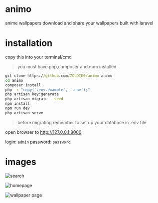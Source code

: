 # animo
anime wallpapers download and share your wallpapers built with laravel
# installation
copy this into your terminal/cmd
> you must have php,composer and npm installed
```bat 
git clone https://github.com/ZOLDIK0/animo animo
cd animo
composer install
php -r "copy('.env.example', '.env');"
php artisan key:generate
php artisan migrate --seed
npm install
npm run dev
php artisan serve
```
> before migrating remember to set up your database  in .env file



open browser to http://127.0.0.1:8000

login: `admin` password: `password`

# images

![search](https://github.com/ZOLDIK0/animo//blob/main/readme_preview/1.png?raw=true)

![homepage](https://github.com/ZOLDIK0/animo//blob/main/readme_preview/2.png?raw=true)

![wallpaper page](https://github.com/ZOLDIK0/animo//blob/main/readme_preview/3.png?raw=true)

